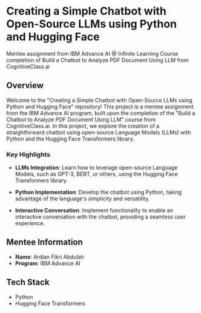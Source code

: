 # Creating a Simple Chatbot with Open-Source LLMs using Python and Hugging Face

Mentee assignment from IBM Advance AI @ Infinite Learning Course completion of Build a Chatbot to Analyze PDF Document Using LLM from CognitiveClass.ai

## Overview

Welcome to the "Creating a Simple Chatbot with Open-Source LLMs using Python and Hugging Face" repository! This project is a mentee assignment from the IBM Advance AI program, built upon the completion of the "Build a Chatbot to Analyze PDF Document Using LLM" course from CognitiveClass.ai. In this project, we explore the creation of a straightforward chatbot using open-source Language Models (LLMs) with Python and the Hugging Face Transformers library.

### Key Highlights

- **LLMs Integration**: Learn how to leverage open-source Language Models, such as GPT-3, BERT, or others, using the Hugging Face Transformers library.

- **Python Implementation**: Develop the chatbot using Python, taking advantage of the language's simplicity and versatility.

- **Interactive Conversation**: Implement functionality to enable an interactive conversation with the chatbot, providing a seamless user experience.

## Mentee Information

- **Name**: Ardian Fikri Abdulah
- **Program**: IBM Advance AI

## Tech Stack

- Python
- Hugging Face Transformers
